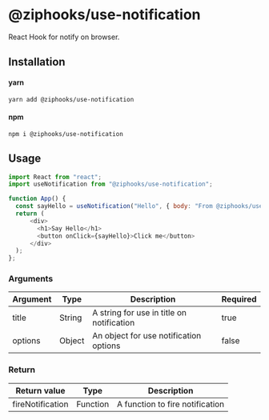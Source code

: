 # @ziphooks/use-notification

React Hook for notify on browser.

## Installation

#### yarn

`yarn add @ziphooks/use-notification`

#### npm

`npm i @ziphooks/use-notification`

## Usage

```js
import React from "react";
import useNotification from "@ziphooks/use-notification";

function App() {
  const sayHello = useNotification("Hello", { body: "From @ziphooks/use-notification" });
  return (
      <div>
        <h1>Say Hello</h1>
        <button onClick={sayHello}>Click me</button>
      </div>
  );
};
```

### Arguments

| Argument | Type     | Description | Required |
| -- | -- | -- | -- |
| title | String | A string for use in title on notification | true |
| options | Object | An object for use notification options | false |

### Return

| Return value | Type | Description |
| -- | -- | -- |
| fireNotification | Function | A function to fire notification |